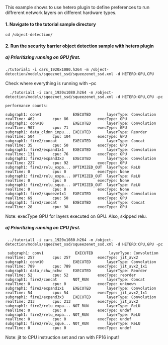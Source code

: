 This example shows to use hetero plugin to define preferences to run diffrerent network layers on different hardware types. 

#### 1. Navigate to the tutorial sample directory

	cd /object-detection/
  
#### 2. Run the security barrier object detection sample with hetero plugin 

##### a) Prioritizing running on GPU first.

	./tutorial1 -i cars_1920x1080.h264 -m /object-detection/models/sqeeznet_ssd/squeezenet_ssd.xml -d HETERO:GPU,CPU
    
Check where everything is running with –pc

	  ./tutorial1 -i cars_1920x1080.h264 -m /object-detection/models/sqeeznet_ssd/squeezenet_ssd.xml -d HETERO:GPU,CPU -pc
    
    performance counts:

    subgraph1: conv1              EXECUTED       layerType: Convolution        realTime: 462        cpu: 86             execType: GPU
    subgraph1: conv10             EXECUTED       layerType: Convolution        realTime: 907        cpu: 71             execType: GPU
    subgraph1: data_cldnn_inpu... EXECUTED       layerType: Reorder            realTime: 504        cpu: 104            execType: GPU
    subgraph1: fire2/concat       EXECUTED       layerType: Concat             realTime: 35         cpu: 50             execType: GPU
    subgraph1: fire2/expand1x1    EXECUTED       layerType: Convolution        realTime: 131        cpu: 76             execType: GPU
    subgraph1: fire2/expand3x3    EXECUTED       layerType: Convolution        realTime: 227        cpu: 92             execType: GPU
    subgraph1: fire2/relu_expa... OPTIMIZED_OUT  layerType: ReLU               realTime: 0          cpu: 0              execType: None
    subgraph1: fire2/relu_expa... OPTIMIZED_OUT  layerType: ReLU               realTime: 0          cpu: 0              execType: None
    subgraph1: fire2/relu_sque... OPTIMIZED_OUT  layerType: ReLU               realTime: 0          cpu: 0              execType: None
    subgraph1: fire2/squeeze1x1   EXECUTED       layerType: Convolution        realTime: 69         cpu: 50             execType: GPU
    subgraph1: fire3/concat       EXECUTED       layerType: Concat             realTime: 28         cpu: 38             execType: GPU

Note: execType GPU for layers executed on GPU.  Also, skipped relu.

##### a) Prioritizing running on CPU first.

     ../tutorial1 -i cars_1920x1080.h264 -m /object-detection/models/sqeeznet_ssd/squeezenet_ssd.xml -d HETERO:CPU,GPU -pc
     
     subgraph1: conv1              EXECUTED       layerType: Convolution        realTime: 257        cpu: 257            execType: jit_avx2
    subgraph1: conv10             EXECUTED       layerType: Convolution        realTime: 789        cpu: 789            execType: jit_avx2_1x1
    subgraph1: data_nchw_nchw     EXECUTED       layerType: Reorder            realTime: 52         cpu: 52             execType: reorder
    subgraph1: fire2/concat       NOT_RUN        layerType: Concat             realTime: 0          cpu: 0              execType: unknown
    subgraph1: fire2/expand1x1    EXECUTED       layerType: Convolution        realTime: 54         cpu: 54             execType: jit_avx2_1x1
    subgraph1: fire2/expand3x3    EXECUTED       layerType: Convolution        realTime: 213        cpu: 213            execType: jit_avx2
    subgraph1: fire2/relu_expa... NOT_RUN        layerType: ReLU               realTime: 0          cpu: 0              execType: undef
    subgraph1: fire2/relu_expa... NOT_RUN        layerType: ReLU               realTime: 0          cpu: 0              execType: undef
    subgraph1: fire2/relu_sque... NOT_RUN        layerType: ReLU               realTime: 0          cpu: 0              execType: undef

Note: jit to CPU instruction set and ran with FP16 input!

